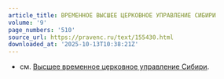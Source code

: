 ```yaml
---
article_title: ВРЕМЕННОЕ ВЫСШЕЕ ЦЕРКОВНОЕ УПРАВЛЕНИЕ СИБИРИ
volume: '9'
page_numbers: '510'
source_url: https://pravenc.ru/text/155430.html
downloaded_at: '2025-10-13T10:38:21Z'
---
```


- см. [Высшее временное церковное управление Сибири](<https://pravenc.ru/text/Высшее временное церковное управление Сибири.html>).
